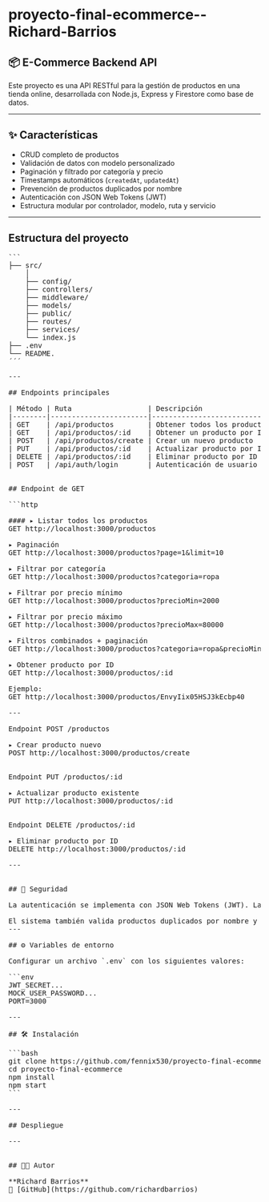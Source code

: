# proyecto-final-ecommerce--Richard-Barrios

## 📦 E-Commerce Backend API

Este proyecto es una API RESTful para la gestión de productos en una tienda online, desarrollada con Node.js, Express y Firestore como base de datos.

---

## ✨ Características

- CRUD completo de productos
- Validación de datos con modelo personalizado
- Paginación y filtrado por categoría y precio
- Timestamps automáticos (`createdAt`, `updatedAt`)
- Prevención de productos duplicados por nombre
- Autenticación con JSON Web Tokens (JWT)
- Estructura modular por controlador, modelo, ruta y servicio

---

## Estructura del proyecto

<pre>```
├── src/ 
    │   
    ├── config/ 
    ├── controllers/   
    ├── middleware/ 
    ├── models/   
    ├── public/  
    ├── routes/ 
    ├── services/    
    └── index.js
├── .env 
└── README.
´´´<pre>
---

## Endpoints principales

| Método | Ruta                  | Descripción                     |
|--------|-----------------------|---------------------------------|
| GET    | /api/productos        | Obtener todos los productos     |
| GET    | /api/productos/:id    | Obtener un producto por ID      |
| POST   | /api/productos/create | Crear un nuevo producto         |
| PUT    | /api/productos/:id    | Actualizar producto por ID      |
| DELETE | /api/productos/:id    | Eliminar producto por ID        |
| POST   | /api/auth/login       | Autenticación de usuario        |


## Endpoint de GET

```http

#### ▸ Listar todos los productos
GET http://localhost:3000/productos

▸ Paginación
GET http://localhost:3000/productos?page=1&limit=10

▸ Filtrar por categoría
GET http://localhost:3000/productos?categoria=ropa

▸ Filtrar por precio mínimo
GET http://localhost:3000/productos?precioMin=2000

▸ Filtrar por precio máximo
GET http://localhost:3000/productos?precioMax=80000

▸ Filtros combinados + paginación
GET http://localhost:3000/productos?categoria=ropa&precioMin=30000&precioMax=80000&page=2&limit=5

▸ Obtener producto por ID
GET http://localhost:3000/productos/:id

Ejemplo:
GET http://localhost:3000/productos/EnvyIix05HSJ3kEcbp40

---

Endpoint POST /productos

▸ Crear producto nuevo
POST http://localhost:3000/productos/create


Endpoint PUT /productos/:id

▸ Actualizar producto existente
PUT http://localhost:3000/productos/:id


Endpoint DELETE /productos/:id

▸ Eliminar producto por ID
DELETE http://localhost:3000/productos/:id

---


## 🔐 Seguridad

La autenticación se implementa con JSON Web Tokens (JWT). Las rutas protegidas requieren incluir el token en el header:

El sistema también valida productos duplicados por nombre y protege accesos mediante middlewares de autenticación.
---

## ⚙️ Variables de entorno

Configurar un archivo `.env` con los siguientes valores:

```env
JWT_SECRET...
MOCK_USER_PASSWORD...
PORT=3000

---

## 🛠️ Instalación

```bash
git clone https://github.com/fennix530/proyecto-final-ecommerce--Richard-Barrios-.git
cd proyecto-final-ecommerce
npm install
npm start
```

---

## Despliegue

---


## 👨‍💻 Autor

**Richard Barrios**  
📎 [GitHub](https://github.com/richardbarrios)


